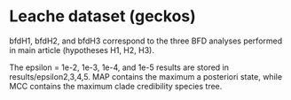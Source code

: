 # Leache dataset (geckos)


bfdH1, bfdH2, and bfdH3 correspond to the three BFD analyses performed in main article (hypotheses H1, H2, H3).



The epsilon = 1e-2, 1e-3, 1e-4, and 1e-5 results are stored in results/epsilon2,3,4,5. MAP contains the maximum a posteriori state, while MCC contains the maximum clade credibility species tree.
